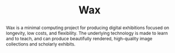 ---
done: 'FALSE'
pid: wax
title: Wax
category: Software
cohort_year:
tagline:
abstract: Wax is a minimal computing project for producing digital exhibitions focused
  on longevity, low costs, and flexibility. The underlying technology is made to learn
  and to teach, and can produce beautifully rendered, high-quality image collections
  and scholarly exhibits.
limerick:
pis: nyrop
link: https://minicomp.github.io/wax/
local_image: wax.png
original_img: https://minicomp.github.io/wax/img/logo.png
layout: project
---